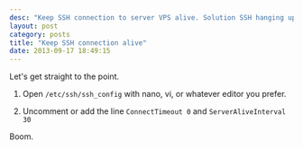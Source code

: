 ```yaml
---
desc: "Keep SSH connection to server VPS alive. Solution SSH hanging up, freezing, problem remote SSH"
layout: post
category: posts
title: "Keep SSH connection alive"
date: 2013-09-17 18:49:15
---
```


Let's get straight to the point.

1) Open `/etc/ssh/ssh_config` with nano, vi, or whatever editor you prefer.

2) Uncomment or add the line `ConnectTimeout 0` and `ServerAliveInterval 30`

Boom.
